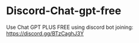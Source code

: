 # Discord-Chat-gpt-free
Use Chat GPT PLUS FREE using discord bot joining: https://discord.gg/BTzCaghJ3Y







                                                                                                                                            